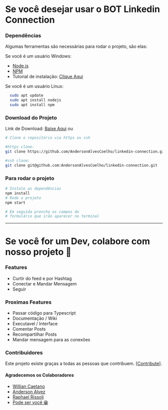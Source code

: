 # Se você desejar usar o BOT Linkedin Connection

### Dependências

Algumas ferramentas são necessárias para rodar o projeto, são elas:

Se você é um usuário Windows:

- [Node.js](https://nodejs.org/pt/download/prebuilt-installer)
- [NPM](https://www.npmjs.com/)
- Tutorial de instalação: [Clique Aqui](https://www.freecodecamp.org/portuguese/news/como-instalar-o-node-js-e-o-npm-no-windows/)

Se você é um usuário Linux:

```bash
  sudo apt update
  sudo apt install nodejs
  sudo apt install npm
```

### Download do Projeto

Link de Download: [Baixe Aqui](https://github.com/AndersonAlvesCoelho/linkedin-connection/archive/refs/heads/master.zip)
ou

```bash
# Clone o repositório via https ou ssh

#https clone:
git clone https://github.com/AndersonAlvesCoelho/linkedin-connection.git

#ssh clone:
git clone git@github.com:AndersonAlvesCoelho/linkedin-connection.git
```

### Para rodar o projeto

```bash
# Instale as dependências
npm install
# Rode o projeto
npm start

# Em seguida prencha os campos do
# formulário que irão aparecer no terminal
```

---

# Se você for um Dev, colabore com nosso projeto 🚀

### Features

- Curtir do feed e por Hashtag
- Conectar e Mandar Mensagem
- Seguir

### Proximas Features

- Passar código para Typescript
- Documentação / Wiki
- Executavel / Interface
- Comentar Posts
- Recompartilhar Posts
- Mandar mensagem para as conexões

### Contribuidores

Este projeto existe graças a todas as pessoas que contribuem. [[Contribute](https://github.com/AndersonAlvesCoelho/linkedin-connection)].

#### Agradecemos os Colaboradores

- [Willian Caetano](https://github.com/AndersonAlvesCoelho)
- [Anderson Alvez](https://github.com/AndersonAlvesCoelho)
- [Raphael Rissoli](https://www.linkedin.com/in/raphaelrissoli/)
- [Pode ser você 😁](https://github.com/AndersonAlvesCoelho/linkedin-connection)
